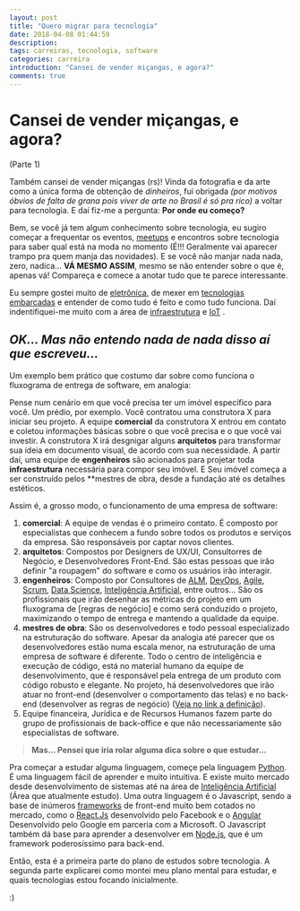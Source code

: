 ```yaml
---
layout: post
title: "Quero migrar para tecnologia"
date: 2018-04-08 01:44:59
description: 
tags: carreiras, tecnologia, software
categories: carreira
introduction: "Cansei de vender miçangas, e agora?"
comments: true
---
```


# Cansei de vender miçangas, e agora?
(Parte 1)

Também cansei de vender miçangas (rs)! Vinda da fotografia e da arte como a única forma de obtenção de *dinheiros*, fui obrigada *(por motivos óbvios de falta de grana pois viver de arte no Brasil é só pra rico)* a voltar para tecnologia. E daí fiz-me a pergunta: **Por onde eu começo?**
 
 Bem, se você já tem algum conhecimento sobre tecnologia, eu sugiro começar a frequentar os eventos, [meetups](http://l.betab.io/meeetup) e encontros sobre tecnologia para saber qual está na moda no momento (É!!! Geralmente vai aparecer trampo pra quem manja das novidades). E se você não manjar nada nada, zero, nadica... **VÁ MESMO ASSIM**, mesmo se não entender sobre o que é, apenas vá! Compareça e comece a anotar tudo que te parece interessante.

 Eu sempre gostei muito de [eletrônica](http://l.betab.io/porta29dd5), de mexer em [tecnologias embarcadas](http://l.betab.io/porta65236) e entender de como tudo é feito e como tudo funciona. Daí indentifiquei-me muito com a área de [infraestrutura](http://l.betab.io/infra8f453) e [IoT](http://l.betab.io/inter9ddcf) .

 ## *OK... Mas não entendo nada de nada disso aí que escreveu...*

 Um exemplo bem prático que costumo dar sobre como funciona o fluxograma de entrega de software, em analogia:

 Pense num cenário em que você precisa ter um imóvel específico para você. Um prédio, por exemplo. Você contratou uma construtora X para iniciar seu projeto. A equipe **comercial** da construtora X entrou em contato e coletou informações básicas sobre o que você precisa e o que você vai investir. A construtora X irá desgnigar alguns **arquitetos** para transformar sua ídeia em documento visual, de acordo com sua necessidade. A partir daí, uma equipe de **engenheiros** são acionados para projetar toda **infraestrutura** necessária para compor seu imóvel. E Seu imóvel começa a ser construído pelos **mestres de obra, desde a fundação até os detalhes estéticos.

 Assim é, a grosso modo, o funcionamento de uma empresa de software:

 1. **comercial**: A equipe de vendas é o primeiro contato. É composto por especialistas que conhecem a fundo sobre todos os produtos e serviços da empresa. São responsáveis por captar novos clientes.
 2. **arquitetos**: Compostos por Designers de UX/UI, Consultorres de Negócio, e Desenvolvedores Front-End. São estas pessoas que irão definir "a roupagem" do software e como os usuários irão interagir.
 3. **engenheiros**: Composto por Consultores de [ALM](http://l.betab.io/almap178c0), [DevOps](http://l.betab.io/oqued6e376), [Agile](http://l.betab.io/desen747c6), [Scrum](http://l.betab.io/scrum1977e), [Data Science](http://l.betab.io/datscien342), [Inteligência Artificial](http://l.betab.io/intel1ea17), entre outros... São os profissionais que irão desenhar as métricas do projeto em um fluxograma de [regras de negócio] e como será conduzido o projeto, maximizando o tempo de entrega e mantendo a qualidade da equipe.
 4. **mestres de obra**: São os desenvolvedores e todo pessoal especializado na estruturação do software. Apesar da analogia até parecer que os desenvolvedores estão numa escala menor, na estruturação de uma empresa de software é diferente. Todo o centro de inteligência e execução de código, está no material humano da equipe de desenvolvimento, que é responsável pela entrega de um produto com código robusto e elegante. No projeto, há desenvolvedores que irão atuar no front-end (desenvolver o comportamento das telas) e no back-end (desenvolver as regras de negócio) ([Veja no link a definição](http://l.betab.io/front-back-end)).
5. Equipe financeira, Jurídica e de Recursos Humanos fazem parte do grupo de profissionais de back-office e que não necessariamente são especialistas de software.

> **Mas... Pensei que iria rolar alguma dica sobre o que estudar...**

Pra começar a estudar alguma linguagem, começe pela linguagem [Python](l.betab.io/aprendapython). É uma linguagem fácil de aprender e muito intuitiva. E existe muito mercado desde desenvolvimento de sistemas até na área de [Inteligência Artificial](https://wiki.python.org.br/InteligenciaArtificial) (Área que atualmente estudo). Uma outra linguagem é o Javascript, sendo a base de inúmeros [frameworks](https://pt.wikipedia.org/wiki/Framework) de front-end muito bem cotados no mercado, como o [React.Js](https://reactjs.org) desenvolvido pelo Facebook e o [Angular](https://angular.io) Desenvolvido pelo Google em parceria com a Microsoft. O Javascript também dá base para aprender a desenvolver em [Node.js](https://nodejs.org), que é um framework poderosíssimo para back-end.

Então, esta é a primeira parte do plano de estudos sobre tecnologia. A segunda parte explicarei como montei meu plano mental para estudar, e quais tecnologias estou focando inicialmente.

:)